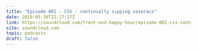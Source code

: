 ```yaml
---
title: "Episode 081 - CSS - continually sipping sazeracs"
date: 2019-05-26T22:17:27Z
link: https://soundcloud.com/front-end-happy-hour/episode-081-css-continually-sipping-sazeracs?utm_medium=RSS&utm_source=hune
site: soundcloud.com
topic: podcasts 
draft: false
---
```

